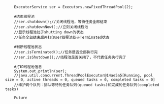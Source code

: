
        ExecutorService ser = Executors.newFixedThreadPool(2);

        #结束线程池
        //ser.shutdown();//关闭线程池，等待任务全部结束
        //ser.shutdownNow();//立刻关闭线程池
        //显示线程池处于shutting down的状态
        //任务全部结束后再打印ser线程池处于Terminated状态

        #判断线程池状态
        //ser.isTerminated();//任务是否全部执行完
        //ser.isShutdown();//线程池是否关闭了，不代表任务执行完了

        #打印线程池信息
        System.out.println(ser);
        //java.util.concurrent.ThreadPoolExecutor@14ae5a5[Running, pool size = 0, active threads = 0, queued tasks = 0, completed tasks = 0]
        //维护两个队列：排队等待的任务队列(queued tasks)和完成的任务队列(completed tasks)

        Future
